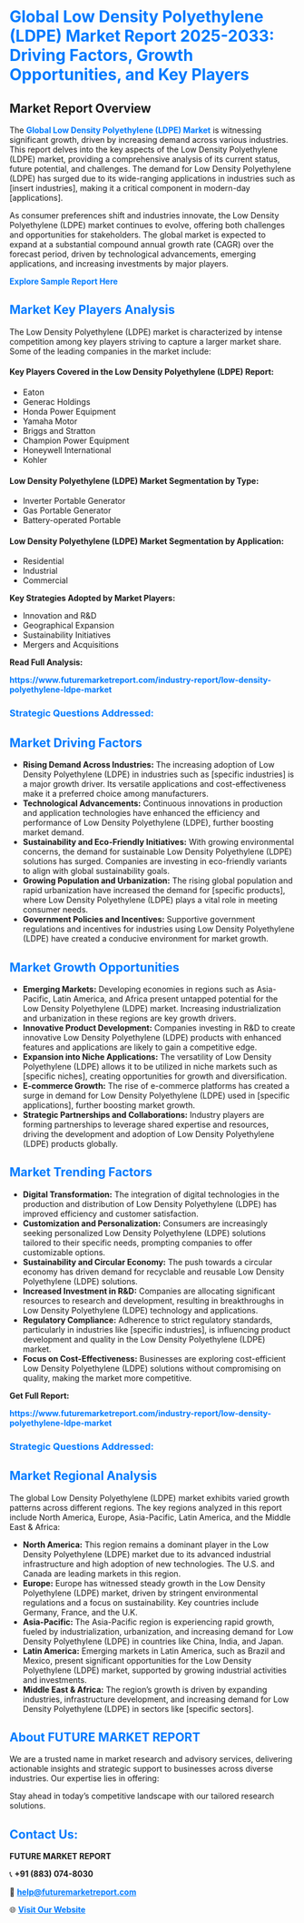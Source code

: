 <h1 style="color: #007BFF;">Global Low Density Polyethylene (LDPE) Market Report 2025-2033: Driving Factors, Growth Opportunities, and Key Players</h1>

<section id="overview">
<h2>Market Report Overview</h2>
<p>The <a href="https://www.futuremarketreport.com/industry-report/low-density-polyethylene-ldpe-market" style="color: #007BFF; text-decoration: none;"><strong>Global Low Density Polyethylene (LDPE) Market</strong></a> is witnessing significant growth, driven by increasing demand across various industries. This report delves into the key aspects of the Low Density Polyethylene (LDPE) market, providing a comprehensive analysis of its current status, future potential, and challenges. The demand for Low Density Polyethylene (LDPE) has surged due to its wide-ranging applications in industries such as [insert industries], making it a critical component in modern-day [applications].</p>
<p>As consumer preferences shift and industries innovate, the Low Density Polyethylene (LDPE) market continues to evolve, offering both challenges and opportunities for stakeholders. The global market is expected to expand at a substantial compound annual growth rate (CAGR) over the forecast period, driven by technological advancements, emerging applications, and increasing investments by major players.</p>
</section>

<section id="overview">
<p><a href="https://www.futuremarketreport.com/request-sample/reportId=34836" style="color: #007BFF; text-decoration: none;"><strong>Explore Sample Report Here</strong></a></p>
</section>

<section id="key-players">
<h2 style="color: #007BFF;">Market Key Players Analysis</h2>
<p>The Low Density Polyethylene (LDPE) market is characterized by intense competition among key players striving to capture a larger market share. Some of the leading companies in the market include:</p>
<h4>Key Players Covered in the Low Density Polyethylene (LDPE) Report:</h4>
<ul><li>Eaton</li><li>Generac Holdings</li><li>Honda Power Equipment</li><li>Yamaha Motor</li><li>Briggs and Stratton</li><li>Champion Power Equipment</li><li>Honeywell International</li><li>Kohler</li></ul>
<h4>Low Density Polyethylene (LDPE) Market Segmentation by Type:</h4>
<ul><li>Inverter Portable Generator</li><li>Gas Portable Generator</li><li>Battery-operated Portable</li></ul>

<h4>Low Density Polyethylene (LDPE) Market Segmentation by Application:</h4>
<ul><li>Residential</li><li>Industrial</li><li>Commercial</li></ul>
<p><strong>Key Strategies Adopted by Market Players:</strong></p>
<ul>
<li>Innovation and R&D</li>
<li>Geographical Expansion</li>
<li>Sustainability Initiatives</li>
<li>Mergers and Acquisitions</li>
</ul>
</section>

<section>
<p><strong>Read Full Analysis: </strong></p><a href="https://www.futuremarketreport.com/industry-report/low-density-polyethylene-ldpe-market" style="color: #007BFF; text-decoration: none;"><strong>https://www.futuremarketreport.com/industry-report/low-density-polyethylene-ldpe-market</strong></a>
<h3 style="color: #007BFF;">Strategic Questions Addressed:</h3>
</section>

<section id="driving-factors">
<h2 style="color: #007BFF;">Market Driving Factors</h2>
<ul>
<li><strong>Rising Demand Across Industries:</strong> The increasing adoption of Low Density Polyethylene (LDPE) in industries such as [specific industries] is a major growth driver. Its versatile applications and cost-effectiveness make it a preferred choice among manufacturers.</li>
<li><strong>Technological Advancements:</strong> Continuous innovations in production and application technologies have enhanced the efficiency and performance of Low Density Polyethylene (LDPE), further boosting market demand.</li>
<li><strong>Sustainability and Eco-Friendly Initiatives:</strong> With growing environmental concerns, the demand for sustainable Low Density Polyethylene (LDPE) solutions has surged. Companies are investing in eco-friendly variants to align with global sustainability goals.</li>
<li><strong>Growing Population and Urbanization:</strong> The rising global population and rapid urbanization have increased the demand for [specific products], where Low Density Polyethylene (LDPE) plays a vital role in meeting consumer needs.</li>
<li><strong>Government Policies and Incentives:</strong> Supportive government regulations and incentives for industries using Low Density Polyethylene (LDPE) have created a conducive environment for market growth.</li>
</ul>
</section>

<section id="growth-opportunities">
<h2 style="color: #007BFF;">Market Growth Opportunities</h2>
<ul>
<li><strong>Emerging Markets:</strong> Developing economies in regions such as Asia-Pacific, Latin America, and Africa present untapped potential for the Low Density Polyethylene (LDPE) market. Increasing industrialization and urbanization in these regions are key growth drivers.</li>
<li><strong>Innovative Product Development:</strong> Companies investing in R&D to create innovative Low Density Polyethylene (LDPE) products with enhanced features and applications are likely to gain a competitive edge.</li>
<li><strong>Expansion into Niche Applications:</strong> The versatility of Low Density Polyethylene (LDPE) allows it to be utilized in niche markets such as [specific niches], creating opportunities for growth and diversification.</li>
<li><strong>E-commerce Growth:</strong> The rise of e-commerce platforms has created a surge in demand for Low Density Polyethylene (LDPE) used in [specific applications], further boosting market growth.</li>
<li><strong>Strategic Partnerships and Collaborations:</strong> Industry players are forming partnerships to leverage shared expertise and resources, driving the development and adoption of Low Density Polyethylene (LDPE) products globally.</li>
</ul>
</section>

<section id="trending-factors">
<h2 style="color: #007BFF;">Market Trending Factors</h2>
<ul>
<li><strong>Digital Transformation:</strong> The integration of digital technologies in the production and distribution of Low Density Polyethylene (LDPE) has improved efficiency and customer satisfaction.</li>
<li><strong>Customization and Personalization:</strong> Consumers are increasingly seeking personalized Low Density Polyethylene (LDPE) solutions tailored to their specific needs, prompting companies to offer customizable options.</li>
<li><strong>Sustainability and Circular Economy:</strong> The push towards a circular economy has driven demand for recyclable and reusable Low Density Polyethylene (LDPE) solutions.</li>
<li><strong>Increased Investment in R&D:</strong> Companies are allocating significant resources to research and development, resulting in breakthroughs in Low Density Polyethylene (LDPE) technology and applications.</li>
<li><strong>Regulatory Compliance:</strong> Adherence to strict regulatory standards, particularly in industries like [specific industries], is influencing product development and quality in the Low Density Polyethylene (LDPE) market.</li>
<li><strong>Focus on Cost-Effectiveness:</strong> Businesses are exploring cost-efficient Low Density Polyethylene (LDPE) solutions without compromising on quality, making the market more competitive.</li>
</ul>
</section>

<section>
<p><strong>Get Full Report: </strong></p><a href="https://www.futuremarketreport.com/industry-report/low-density-polyethylene-ldpe-market" style="color: #007BFF; text-decoration: none;"><strong>https://www.futuremarketreport.com/industry-report/low-density-polyethylene-ldpe-market</strong></a>
<h3 style="color: #007BFF;">Strategic Questions Addressed:</h3>
</section>


<section id="regional-analysis">
<h2 style="color: #007BFF;">Market Regional Analysis</h2>
<p>The global Low Density Polyethylene (LDPE) market exhibits varied growth patterns across different regions. The key regions analyzed in this report include North America, Europe, Asia-Pacific, Latin America, and the Middle East & Africa:</p>
<ul>
<li><strong>North America:</strong> This region remains a dominant player in the Low Density Polyethylene (LDPE) market due to its advanced industrial infrastructure and high adoption of new technologies. The U.S. and Canada are leading markets in this region.</li>
<li><strong>Europe:</strong> Europe has witnessed steady growth in the Low Density Polyethylene (LDPE) market, driven by stringent environmental regulations and a focus on sustainability. Key countries include Germany, France, and the U.K.</li>
<li><strong>Asia-Pacific:</strong> The Asia-Pacific region is experiencing rapid growth, fueled by industrialization, urbanization, and increasing demand for Low Density Polyethylene (LDPE) in countries like China, India, and Japan.</li>
<li><strong>Latin America:</strong> Emerging markets in Latin America, such as Brazil and Mexico, present significant opportunities for the Low Density Polyethylene (LDPE) market, supported by growing industrial activities and investments.</li>
<li><strong>Middle East & Africa:</strong> The region’s growth is driven by expanding industries, infrastructure development, and increasing demand for Low Density Polyethylene (LDPE) in sectors like [specific sectors].</li>
</ul>
</section>

<footer>
<h2 style="color: #007BFF;">About FUTURE MARKET REPORT</h2>
<p>We are a trusted name in market research and advisory services, delivering actionable insights and strategic support to businesses across diverse industries. Our expertise lies in offering:</p>

<p>Stay ahead in today’s competitive landscape with our tailored research solutions.</p>

<h2 style="color: #007BFF;">Contact Us:</h2>
<p><strong>FUTURE MARKET REPORT</strong></p>
<p>📞 <strong>+91 (883) 074-8030</strong></p>
<p>📧 <strong><a href="mailto:help@futuremarketreport.com" style="color: #007BFF;">help@futuremarketreport.com</a></strong></p>
<p>🌐 <strong><a href="https://www.futuremarketreport.com/" style="color: #007BFF;">Visit Our Website</a></strong></p>
</footer>